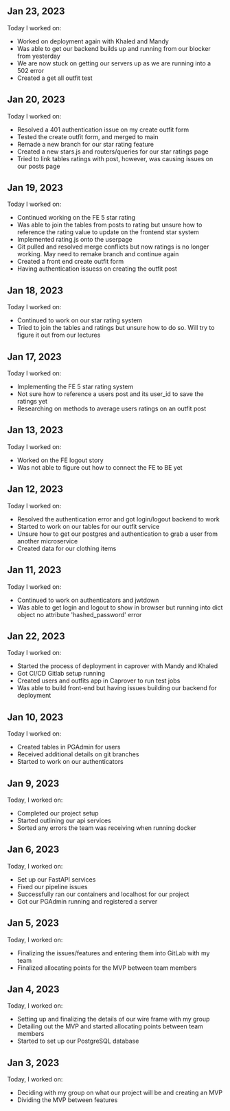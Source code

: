 ## Jan 23, 2023
Today I worked on:

- Worked on deployment again with Khaled and Mandy
- Was able to get our backend builds up and running from our blocker from yesterday
- We are now stuck on getting our servers up as we are running into a 502 error
- Created a get all outfit test

## Jan 20, 2023
Today I worked on:

- Resolved a 401 authentication issue on my create outfit form
- Tested the create outfit form, and merged to main
- Remade a new branch for our star rating feature
- Created a new stars.js and routers/queries for our star ratings page
- Tried to link tables ratings with post, however, was causing issues on our posts page

## Jan 19, 2023
Today I worked on:

- Continued working on the FE 5 star rating
- Was able to join the tables from posts to rating but unsure how to reference the rating value to update on the frontend star system
- Implemented rating.js onto the userpage
- Git pulled and resolved merge conflicts but now ratings is no longer working. May need to remake branch and continue again
- Created a front end create outfit form
- Having authentication issuess on creating the outfit post

## Jan 18, 2023
Today I worked on:

- Continued to work on our star rating system
- Tried to join the tables and ratings but unsure how to do so. Will try to figure it out from our lectures

## Jan 17, 2023
Today I worked on:

- Implementing the FE 5 star rating system
- Not sure how to reference a users post and its user_id to save the ratings yet
- Researching on methods to average users ratings on an outfit post

## Jan 13, 2023
Today I worked on:

- Worked on the FE logout story
- Was not able to figure out how to connect the FE to BE yet

## Jan 12, 2023
Today I worked on:

- Resolved the authentication error and got login/logout backend to work
- Started to work on our tables for our outfit service
- Unsure how to get our postgres and authentication to grab a user from another microservice
- Created data for our clothing items

## Jan 11, 2023
Today I worked on:

- Continued to work on authenticators and jwtdown
- Was able to get login and logout to show in browser but running into dict object no attribute 'hashed_password' error

## Jan 22, 2023
Today I worked on:

- Started the process of deployment in caprover with Mandy and Khaled
- Got CI/CD Gitlab setup running
- Created users and outfits app in Caprover to run test jobs
- Was able to build front-end but having issues building our backend for deployment

## Jan 10, 2023
Today I worked on:

- Created tables in PGAdmin for users
- Received additional details on git branches
- Started to work on our authenticators

## Jan 9, 2023

Today, I worked on:

- Completed our project setup
- Started outlining our api services
- Sorted any errors the team was receiving when running docker

## Jan 6, 2023

Today, I worked on:

- Set up our FastAPI services
- Fixed our pipeline issues
- Successfully ran our containers and localhost for our project
- Got our PGAdmin running and registered a server

## Jan 5, 2023

Today, I worked on:

- Finalizing the issues/features and entering them into GitLab with my team
- Finalized allocating points for the MVP between team members


## Jan 4, 2023

Today, I worked on:

- Setting up and finalizing the details of our wire frame with my group
- Detailing out the MVP and started allocating points between team members
- Started to set up our PostgreSQL database


## Jan 3, 2023

Today, I worked on:

- Deciding with my group on what our project will be and creating an MVP
- Dividing the MVP between features
